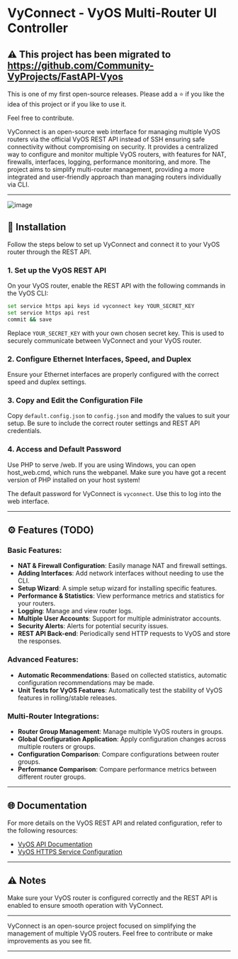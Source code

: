 
# VyConnect - VyOS Multi-Router UI Controller

## ⚠️ This project has been migrated to https://github.com/Community-VyProjects/FastAPI-Vyos

This is one of my first open-source releases. Please add a ⭐ if you like the idea of this project or if you like to use it.

Feel free to contribute.

VyConnect is an open-source web interface for managing multiple VyOS routers via the official VyOS REST API instead of SSH ensuring safe connectivity without compromising on security. It provides a centralized way to configure and monitor multiple VyOS routers, with features for NAT, firewalls, interfaces, logging, performance monitoring, and more. The project aims to simplify multi-router management, providing a more integrated and user-friendly approach than managing routers individually via CLI.

---

![image](https://github.com/user-attachments/assets/57082baf-7422-4e9f-b1ae-a66566dd371d)

## 🚀 Installation

Follow the steps below to set up VyConnect and connect it to your VyOS router through the REST API.

### 1. **Set up the VyOS REST API**

On your VyOS router, enable the REST API with the following commands in the VyOS CLI:

```bash
set service https api keys id vyconnect key YOUR_SECRET_KEY
set service https api rest
commit && save
```

Replace `YOUR_SECRET_KEY` with your own chosen secret key. This is used to securely communicate between VyConnect and your VyOS router.

### 2. **Configure Ethernet Interfaces, Speed, and Duplex**

Ensure your Ethernet interfaces are properly configured with the correct speed and duplex settings.

### 3. **Copy and Edit the Configuration File**

Copy `default.config.json` to `config.json` and modify the values to suit your setup. Be sure to include the correct router settings and REST API credentials.

### 4. **Access and Default Password**

Use PHP to serve /web. If you are using Windows, you can open host_web.cmd, which runs the webpanel. Make sure you have got a recent version of PHP installed on your host system!

The default password for VyConnect is `vyconnect`. Use this to log into the web interface.

---

## ⚙️ Features (TODO)

### Basic Features:
- **NAT & Firewall Configuration**: Easily manage NAT and firewall settings.
- **Adding Interfaces**: Add network interfaces without needing to use the CLI.
- **Setup Wizard**: A simple setup wizard for installing specific features.
- **Performance & Statistics**: View performance metrics and statistics for your routers.
- **Logging**: Manage and view router logs.
- **Multiple User Accounts**: Support for multiple administrator accounts.
- **Security Alerts**: Alerts for potential security issues.
- **REST API Back-end**: Periodically send HTTP requests to VyOS and store the responses.

### Advanced Features:
- **Automatic Recommendations**: Based on collected statistics, automatic configuration recommendations may be made.
- **Unit Tests for VyOS Features**: Automatically test the stability of VyOS features in rolling/stable releases.

### Multi-Router Integrations:
- **Router Group Management**: Manage multiple VyOS routers in groups.
- **Global Configuration Application**: Apply configuration changes across multiple routers or groups.
- **Configuration Comparison**: Compare configurations between router groups.
- **Performance Comparison**: Compare performance metrics between different router groups.

---

## 🌐 Documentation

For more details on the VyOS REST API and related configuration, refer to the following resources:

- [VyOS API Documentation](https://docs.vyos.io/en/latest/automation/vyos-api.html)
- [VyOS HTTPS Service Configuration](https://docs.vyos.io/en/latest/configuration/service/https.html)

---

## ⚠️ Notes

Make sure your VyOS router is configured correctly and the REST API is enabled to ensure smooth operation with VyConnect.

---

VyConnect is an open-source project focused on simplifying the management of multiple VyOS routers. Feel free to contribute or make improvements as you see fit.

---
